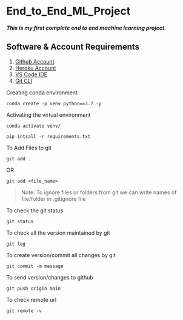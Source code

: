 # End_to_End_ML_Project
***This is my first complete end to end machine learning project.***

## Software & Account Requirements

1. [Github Account](https://github.com)
2. [Heroku Account](https://dashboard.heroku.com/login)
3. [VS Code IDE](https://code.visualstudio.com/download)
4. [Git CLI](https://git-scm.com/downloads)

Creating conda environment
```
conda create -p venv python==3.7 -y
```

Activating the virtual environment
```
conda activate venv/
```

```
pip intsall -r requirements.txt
```

To Add Files to git
``` 
git add .
```
OR
``` 
git add <file_name>
```

> Note: To ignore files or folders from git we can write names of file/folder in  .gitignore file

To check the git status
```
git status
```

To check all the version maintained by git
```
git log
```

To create version/commit all changes by git
```
git commit -m message
```

To send version/changes to github
```
git push origin main
```

To check  remote url
```
git remote -v
```
